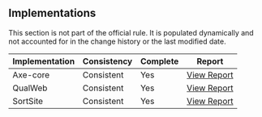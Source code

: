 ## Implementations

This section is not part of the official rule. It is populated dynamically and 
not accounted for in the change history or the last modified date.

| Implementation | Consistency          | Complete | Report
|----------------|----------------------|----------|-------------
| Axe-core       | Consistent           | Yes      | [View Report](https://act-rules.github.io/implementation/axe-core#id-59796f)
| QualWeb        | Consistent           | Yes      | [View Report](https://act-rules.github.io/implementation/qualweb#id-59796f)
| SortSite       | Consistent           | Yes      | [View Report](https://act-rules.github.io/implementation/sortsite#id-59796f)

